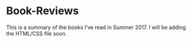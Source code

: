 # Book-Reviews
This is a summary of the books I've read in Summer 2017.
I will be adding the HTML/CSS file soon.
